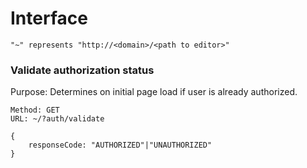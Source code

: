 # Interface

`"~" represents "http://<domain>/<path to editor>"`

### Validate authorization status
Purpose: Determines on initial page load if user is already authorized.
``` Request
Method: GET
URL: ~/?auth/validate
```
``` Response
{
	responseCode: "AUTHORIZED"|"UNAUTHORIZED"
}
```
